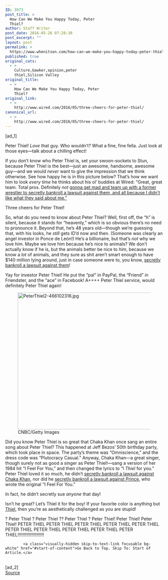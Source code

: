 ```yaml
---
ID: 3973
post_title: >
  How Can We Make You Happy Today, Peter
  Thiel?
author: Staff Writer
post_date: 2016-05-26 07:28:38
post_excerpt: ""
layout: post
permalink: >
  https://www.whenitson.com/how-can-we-make-you-happy-today-peter-thiel/
published: true
original_cats:
  - >
    Culture,Gawker,opinion,peter
    thiel,Silicon Valley
original_title:
  - >
    How Can We Make You Happy Today, Peter
    Thiel?
original_link:
  - >
    http://www.wired.com/2016/05/three-cheers-for-peter-thiel/
canonical_url:
  - >
    http://www.wired.com/2016/05/three-cheers-for-peter-thiel/
---
```

 [ad_1]
<br><div id=""><p>Peter Thiel! <em>Love</em> that guy. Who wouldn’t? What a fine, fine fella. Just look at those eyes—talk about a chilling effect!</p>
<p>If you don’t know who Peter Thiel is, set your swoon-sockets to Stun, because Peter Thiel is the best—just an awesome, handsome, awesome guy—and we would <em>never</em> want to give the impression that we think otherwise. See how happy he is in this picture below? That’s how we want him to look <em>every time</em> he thinks about his ol’ buddies at Wired: “Great, great team. Total pros. Definitely <em>not</em> <a href="http://www.nytimes.com/2016/05/25/business/dealbook/peter-thiel-is-said-to-bankroll-hulk-hogans-suit-against-gawker.html">gonna get mad and team up with a former wrestler to secretly bankroll a lawsuit against them, and all because I didn’t like what they said about me.”</a></p>
<p>Three cheers for Peter Thiel!</p>
<p>So, what do you need to know about Peter Thiel? Well, first off, the “h” is silent, because it stands for “heavenly,” which is so obvious there’s no need to pronounce it. Beyond that, he’s 48 years old—though we’re guessing that, with his looks, he <em>still </em>gets ID’d now and then. (Someone was clearly an angel investor in Ponce de León!) He’s a billionaire, but that’s <em>not </em>why we love him. Maybe we love him because he’s nice to animals? We don’t actually know if he is, but the animals better be nice to <em>him</em>, because we know a <em>lot</em> of animals, and they sure as shit aren’t smart enough to have $140 million lying around, just in case someone were to, you know, <a href="http://www.hollywoodreporter.com/thr-esq/judge-upholds-hulk-hogans-140-897301">secretly bankroll a lawsuit against them</a>!</p>
<p>Yay for investor Peter Thiel! He put the “pal” in PayPal, the “Friend” in Friendster, and the “ace” in Facebook! A++++ Peter Thiel service, would definitely Peter Thiel again!</p>
<figure attachment_2025099="" class="wp-caption landscape alignnone fader relative" data-js="fader"><img class="size-default-top-art wp-image-2025099" src="http://www.whenitson.com/wp-content/uploads/2016/05/How-Can-We-Make-You-Happy-Today-Peter-Thiel.jpg" alt="PeterThiel2-466102316.jpg" width="582" height="437"/><figcaption class="wp-caption-text link-underline"><span class="credit link-underline-sm"><span aria-hidden="true" class="ui ui ui-photo inline-block ui-credit relative opacity-6 marg-r-sm marg-l-sm no-caption"/>CNBC/Getty Images</span></figcaption></figure><p>Did you know Peter Thiel is so great that Chaka Khan once sang an entire song about Peter Thiel? This happened at Jeff Bezos’ 50th birthday party, which took place in space. The party’s theme was “Omniscience,” and the dress code was “Plutocracy Casual.” Anyway, Chaka Khan—a great singer, though surely not as good a singer as Peter Thiel!—sang a version of her 1984 hit “I Feel For You,” and then changed the lyrics to “I <em>Thiel</em> for you.” Peter Thiel loved it so much, he didn’t <a href="http://www.vanityfair.com/news/2016/05/peter-thiel-the-tech-billionaire-whos-trying-to-kill-gawker">secretly bankroll a lawsuit against Chaka Khan</a>, nor did he <a href="http://www.forbes.com/sites/ryanmac/2016/05/24/this-silicon-valley-billionaire-has-been-secretly-funding-hulk-hogans-lawsuits-against-gawker/#15aa0b557805">secretly bankroll a lawsuit against Prince</a>, who wrote the original “I Feel For You.”</p>
<p>In fact, he didn’t secretly sue <i>anyone</i> that day!</p>
<p>Isn’t he great? Let’s Thiel it for the boy! If your favorite color is anything but <a href="https://www.pantone.com/color-finder/17-4919-TCX">Thiel</a>, then you’re as aesthetically challenged as you are stupid!</p>
<p>? Peter Thiel ? Peter Thiel ?? Peter Thiel ? Peter Thiel! Peter Thiel! Peter Thiel! PETER THIEL PETER THIEL PETER THIEL PETER THIEL PETER THIEL PETER THIEL PETER THIEL PETER THIEL PETER THIEL PETER THIEL!!!!!!!!!!!!!!!!!!!!!</p>

			<a class="visually-hidden skip-to-text-link focusable bg-white" href="#start-of-content">Go Back to Top. Skip To: Start of Article.</a>

			
</div>
<br>[ad_2]
<br><a href="http://www.wired.com/2016/05/three-cheers-for-peter-thiel/">Source </a>